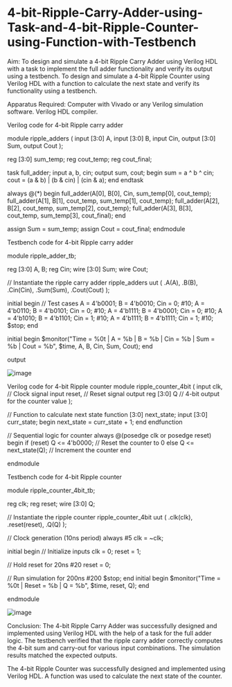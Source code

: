 # 4-bit-Ripple-Carry-Adder-using-Task-and-4-bit-Ripple-Counter-using-Function-with-Testbench
Aim:
To design and simulate a 4-bit Ripple Carry Adder using Verilog HDL with a task to implement the full adder functionality and verify its output using a testbench.
To design and simulate a 4-bit Ripple Counter using Verilog HDL with a function to calculate the next state and verify its functionality using a testbench.

Apparatus Required:
Computer with Vivado or any Verilog simulation software.
Verilog HDL compiler.


Verilog code for 4-bit Ripple carry adder

 module ripple_adders ( input [3:0] A, input [3:0] B, input Cin, output [3:0] Sum, output Cout );

reg [3:0] sum_temp;
reg cout_temp;
reg cout_final;

task full_adder;
    input a, b, cin;
    output sum, cout;
begin
    sum = a ^ b ^ cin;
    cout = (a & b) | (b & cin) | (cin & a);
end
endtask

always @(*) begin
    full_adder(A[0], B[0], Cin, sum_temp[0], cout_temp);
    full_adder(A[1], B[1], cout_temp, sum_temp[1], cout_temp);
    full_adder(A[2], B[2], cout_temp, sum_temp[2], cout_temp);
    full_adder(A[3], B[3], cout_temp, sum_temp[3], cout_final);
end

assign Sum = sum_temp;
assign Cout = cout_final;
endmodule



Testbench code for 4-bit Ripple carry adder



module ripple_adder_tb;

reg [3:0] A, B;
reg Cin;
wire [3:0] Sum;
wire Cout;

// Instantiate the ripple carry adder
ripple_adders uut (
    .A(A),
    .B(B),
    .Cin(Cin),
    .Sum(Sum),
    .Cout(Cout)
);

initial begin
    // Test cases
    A = 4'b0001; B = 4'b0010; Cin = 0; #10;
    A = 4'b0110; B = 4'b0101; Cin = 0; #10;
    A = 4'b1111; B = 4'b0001; Cin = 0; #10;
    A = 4'b1010; B = 4'b1101; Cin = 1; #10;
    A = 4'b1111; B = 4'b1111; Cin = 1; #10;
    $stop;
end

initial begin
    $monitor("Time = %0t | A = %b | B = %b | Cin = %b | Sum = %b | Cout = %b",
             $time, A, B, Cin, Sum, Cout);
end

output


![image](https://github.com/user-attachments/assets/78d02dbf-71ea-4d51-8c8c-d6306cbcbd50)


Verilog code for 4-bit Ripple counter
module ripple_counter_4bit ( input clk, // Clock signal input reset, // Reset signal output reg [3:0] Q // 4-bit output for the counter value );

// Function to calculate next state function [3:0] next_state; input [3:0] curr_state; begin next_state = curr_state + 1; end endfunction

// Sequential logic for counter always @(posedge clk or posedge reset) begin if (reset) Q <= 4'b0000; // Reset the counter to 0 else Q <= next_state(Q); // Increment the counter end

endmodule

Testbench code for 4-bit Ripple counter



module ripple_counter_4bit_tb;

reg clk; reg reset; wire [3:0] Q;

// Instantiate the ripple counter ripple_counter_4bit uut ( .clk(clk), .reset(reset), .Q(Q) );

// Clock generation (10ns period) always #5 clk = ~clk;

initial begin // Initialize inputs clk = 0; reset = 1;

// Hold reset for 20ns
#20 reset = 0;

// Run simulation for 200ns
#200 $stop;
end
initial begin $monitor("Time = %0t | Reset = %b | Q = %b", $time, reset, Q); end

endmodule






![image](https://github.com/user-attachments/assets/bc9790e6-13b7-4428-a5a1-954432b9d1ca)






Conclusion:
The 4-bit Ripple Carry Adder was successfully designed and implemented using Verilog HDL with the help of a task for the full adder logic. The testbench verified that the ripple carry adder correctly computes the 4-bit sum and carry-out for various input combinations. The simulation results matched the expected outputs.

The 4-bit Ripple Counter was successfully designed and implemented using Verilog HDL. A function was used to calculate the next state of the counter.

